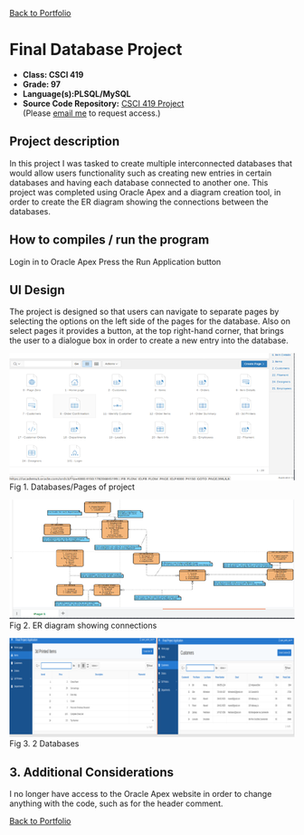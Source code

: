 [Back to Portfolio](./)

Final Database Project
===============

-   **Class: CSCI 419** 
-   **Grade: 97**
-   **Language(s):PLSQL/MySQL**
-   **Source Code Repository:** [CSCI 419 Project](https://github.com/tjramsey/CSCI-419-Project)  
    (Please [email me](mailto:tjramsey@csustudent.net?subject=GitHub%20Access) to request access.)

## Project description

In this project I was tasked to create multiple interconnected databases that would allow users functionality such as creating new entries in certain databases and having each database connected to another one. This project was completed using Oracle Apex and a diagram creation tool, in order to create the ER diagram showing the connections between the databases.

## How to compiles / run the program

Login in to Oracle Apex
Press the Run Application button

## UI Design

The project is designed so that users can navigate to separate pages by selecting the options on the left side of the pages for the database. Also on select pages it provides a button, at the top right-hand corner, that brings the user to a dialogue box in order to create a new entry into the database.

![screenshot](images/Screenshot%20(21).png)
Fig 1. Databases/Pages of project

![screenshot](images/Screenshot%20(22).png)
Fig 2. ER diagram showing connections

![screenshot](images/Screenshot%20(23).png)
Fig 3. 2 Databases

## 3. Additional Considerations

I no longer have access to the Oracle Apex website in order to change anything with the code, such as for the header comment.


[Back to Portfolio](./)
